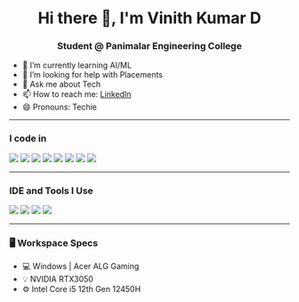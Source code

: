 <h1 align="center">Hi there 👋, I'm Vinith Kumar D</h1>
<h3 align="center">Student @ Panimalar Engineering College</h3>

- 🤖 I’m currently learning AI/ML  
- 🧠 I’m looking for help with Placements  
- 💬 Ask me about Tech  
- 📫 How to reach me: [LinkedIn](https://www.linkedin.com/in/YOUR-LINKEDIN-ID)
- 😄 Pronouns: Techie

---

### I code in
<p align="left">
  <img src="https://img.shields.io/badge/Python-3776AB?style=flat&logo=python&logoColor=white"/>
  <img src="https://img.shields.io/badge/C-00599C?style=flat&logo=c&logoColor=white"/>
  <img src="https://img.shields.io/badge/HTML5-E34F26?style=flat&logo=html5&logoColor=white"/>
  <img src="https://img.shields.io/badge/CSS3-1572B6?style=flat&logo=css3&logoColor=white"/>
  <img src="https://img.shields.io/badge/JavaScript-F7DF1E?style=flat&logo=javascript&logoColor=black"/>
  <img src="https://img.shields.io/badge/React-20232A?style=flat&logo=react&logoColor=61DAFB"/>
  <img src="https://img.shields.io/badge/MySQL-4479A1?style=flat&logo=mysql&logoColor=white"/>
  <img src="https://img.shields.io/badge/Firebase-FFCA28?style=flat&logo=firebase&logoColor=black"/>
</p>

---

### IDE and Tools I Use
<p align="left">
  <img src="https://img.shields.io/badge/VS%20Code-007ACC?style=flat&logo=visual-studio-code&logoColor=white"/>
  <img src="https://img.shields.io/badge/IntelliJ-000000?style=flat&logo=intellij-idea&logoColor=white"/>
  <img src="https://img.shields.io/badge/Android%20Studio-3DDC84?style=flat&logo=android-studio&logoColor=white"/>
  <img src="https://img.shields.io/badge/Eclipse-2C2255?style=flat&logo=eclipse&logoColor=white"/>
</p>

---

### 🖥️ Workspace Specs
- 💻 Windows | Acer ALG Gaming  
- 💡 NVIDIA RTX3050  
- ⚙️ Intel Core i5 12th Gen 12450H  
